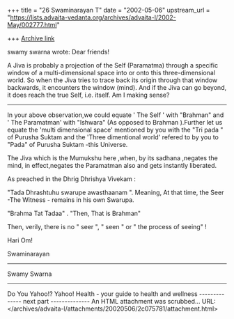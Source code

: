 +++
title = "26 Swaminarayan T"
date = "2002-05-06"
upstream_url = "https://lists.advaita-vedanta.org/archives/advaita-l/2002-May/002777.html"

+++
[Archive link](https://lists.advaita-vedanta.org/archives/advaita-l/2002-May/002777.html)



  swamy swarna <swamyswarna at YAHOO.COM> wrote:
Dear friends!

A Jiva is probably a projection of the Self
(Paramatma) through a specific window of a
multi-dimensional space into or onto this
three-dimensional world. So when the Jiva tries to
trace back its origin through that window backwards,
it encounters the window (mind). And if the Jiva can
go beyond, it does reach the true Self, i.e. itself.
Am I making sense?

-----------------------------------------------------------------------

In your above observation,we  could equate ' The Self ' with "Brahman"  and ' The Paramatman' with "Ishwara" (As opposed to Brahman ).Further let us equate the 'multi dimensional space'  mentioned by you with the "Tri pada " of Purusha Suktam and the 'Three dimentional world' refered to by you to "Pada" of Purusha Suktam -this Universe.

The Jiva which is the Mumukshu here ,when, by its sadhana ,negates the mind, in effect,negates the Paramatman also  and gets  instantly liberated.

As preached in the Dhrig Dhrishya Vivekam :

"Tada Dhrashtuhu swarupe awasthaanam ". Meaning, At that time, the Seer -The Witness  - remains in his own Swarupa.

"Brahma Tat Tadaa" .  "Then, That is Brahman"

Then, verily, there is no " seer ", " seen " or " the process of seeing" !

Hari Om!

Swaminarayan

---------------------------------------------------------------
Swamy Swarna






---------------------------------
Do You Yahoo!?
Yahoo! Health - your guide to health and wellness
-------------- next part --------------
An HTML attachment was scrubbed...
URL: </archives/advaita-l/attachments/20020506/2c075781/attachment.html>
